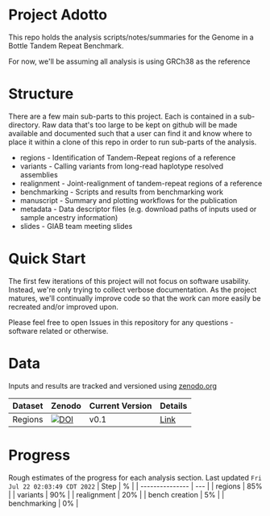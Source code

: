 Project Adotto
==============

This repo holds the analysis scripts/notes/summaries for the Genome in a Bottle Tandem Repeat Benchmark.


For now, we'll be assuming all analysis is using GRCh38 as the reference

Structure
=========
There are a few main sub-parts to this project. Each is contained in a sub-directory. Raw data that's too large to be
kept on github will be made available and  documented such that a user can find it and know where to place it within
a clone of this repo in order to run sub-parts of the analysis.

* regions - Identification of Tandem-Repeat regions of a reference
* variants - Calling variants from long-read haplotype resolved assemblies
* realignment - Joint-realignment of tandem-repeat regions of a reference
* benchmarking - Scripts and results from benchmarking work
* manuscript - Summary and plotting workflows for the publication
* metadata - Data descriptor files (e.g. download paths of inputs used or sample ancestry information)
* slides - GIAB team meeting slides

Quick Start
===========

The first few iterations of this project will not focus on software usability. Instead, we're only trying to collect
verbose documentation. As the project matures, we'll continually improve code so that the work can more easily be
recreated and/or improved upon. 

Please feel free to open Issues in this repository for any questions - software related or otherwise.

Data
====
Inputs and results are tracked and versioned using [zenodo.org](zenodo.org)

| Dataset | Zenodo | Current Version | Details |
| ------- | ------ | --------------- | ------- |
| Regions | [![DOI](https://zenodo.org/badge/DOI/10.5281/zenodo.6930202.svg)](https://doi.org/10.5281/zenodo.6930202) | v0.1 | [Link](regions/DataDescription.md) | 

Progress
========
Rough estimates of the progress for each analysis section.  Last updated  `Fri Jul 22 02:03:49 CDT 2022`
| Step            |  %  |
| --------------- | --- |
| regions         | 85% |
| variants        | 90% |
| realignment     | 20% | 
| bench creation  | 5%  |
| benchmarking    | 0%  |
